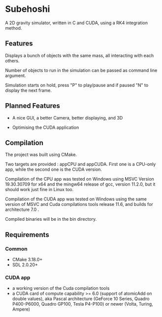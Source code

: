 # Subehoshi

A 2D gravity simulator, written in C and CUDA, using a RK4 integration method.

## Features

Displays a bunch of objects with the same mass, all interacting with each others.

Number of objects to run in the simulation can be passed as command line argument.

Simulation starts on hold, press "P" to play/pause and if paused "N" to display the next frame.

## Planned Features

- A nice GUI, a better Camera, better displaying, and 3D

- Optimising the CUDA application

## Compilation

The project was built using CMake.

Two targets are provided : appCPU and appCUDA. First one is a CPU-only app, while the second one is the CUDA version.

Compilation of the CPU app was tested on Windows using MSVC Version 19.30.30709 for x64 and the mingw64 release of gcc, version 11.2.0, but it should work just fine in Linux too.

Compilation of the CUDA app was tested on Windows using the same version of MSVC and Cuda compilations tools release 11.6, and builds for architecture 7.0 .

Compiled binaries will be in the bin directory.

## Requirements

### Common

- CMake 3.18.0+
- SDL 2.0.20+

### CUDA app

- a working version of the Cuda compilation tools
- a CUDA card of compute capability >= 6.0 (support of atomicAdd on double values), aka Pascal architecture (GeForce 10 Series, Quadro P400-P6000, Quadro GP100,  Tesla P4-P100) or newer (Volta, Turing, Ampere)

